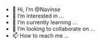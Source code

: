 - 👋 Hi, I’m @Navinse
- 👀 I’m interested in ...
- 🌱 I’m currently learning ...
- 💞️ I’m looking to collaborate on ...
- 📫 How to reach me ...

<!---
Navinse/Navinse is a ✨ special ✨ repository because its `README.md` (this file) appears on your GitHub profile.
You can click the Preview link to take a look at your changes.
--->
